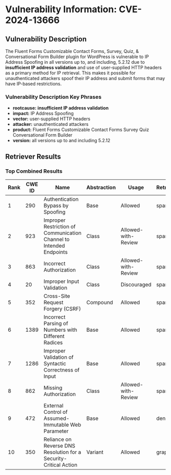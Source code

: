 # Vulnerability Information: CVE-2024-13666

## Vulnerability Description
The Fluent Forms Customizable Contact Forms, Survey, Quiz, & Conversational Form Builder plugin for WordPress is vulnerable to IP Address Spoofing in all versions up to, and including, 5.2.12 due to **insufficient IP address validation** and use of user-supplied HTTP headers as a primary method for IP retrieval. This makes it possible for unauthenticated attackers spoof their IP address and submit forms that may have IP-based restrictions.

### Vulnerability Description Key Phrases
- **rootcause:** **insufficient IP address validation**
- **impact:** IP Address Spoofing
- **vector:** user-supplied HTTP headers
- **attacker:** unauthenticated attackers
- **product:** Fluent Forms Customizable Contact Forms Survey Quiz Conversational Form Builder
- **version:** all versions up to and including 5.2.12

## Retriever Results

### Top Combined Results

| Rank | CWE ID | Name | Abstraction | Usage  | Retrievers | Individual Scores |
|------|--------|------|-------------|-------|------------|-------------------|
| 1 | 290 | Authentication Bypass by Spoofing | Base | Allowed | sparse | 0.419 |
| 2 | 923 | Improper Restriction of Communication Channel to Intended Endpoints | Class | Allowed-with-Review | sparse | 0.379 |
| 3 | 863 | Incorrect Authorization | Class | Allowed-with-Review | sparse | 0.378 |
| 4 | 20 | Improper Input Validation | Class | Discouraged | sparse | 0.375 |
| 5 | 352 | Cross-Site Request Forgery (CSRF) | Compound | Allowed | sparse | 0.368 |
| 6 | 1389 | Incorrect Parsing of Numbers with Different Radices | Base | Allowed | sparse | 0.365 |
| 7 | 1286 | Improper Validation of Syntactic Correctness of Input | Base | Allowed | sparse | 0.364 |
| 8 | 862 | Missing Authorization | Class | Allowed-with-Review | sparse | 0.363 |
| 9 | 472 | External Control of Assumed-Immutable Web Parameter | Base | Allowed | dense | 0.411 |
| 10 | 350 | Reliance on Reverse DNS Resolution for a Security-Critical Action | Variant | Allowed | graph | 0.003 |

